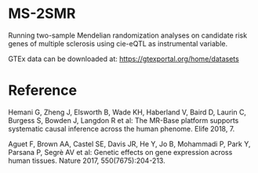 # MS-2SMR
Running two-sample Mendelian randomization analyses on candidate risk genes of multiple sclerosis using cie-eQTL as instrumental variable. 

GTEx data can be downloaded at: https://gtexportal.org/home/datasets
# Reference
Hemani G, Zheng J, Elsworth B, Wade KH, Haberland V, Baird D, Laurin C, Burgess S, Bowden J, Langdon R et al: The MR-Base platform supports systematic causal inference across the human phenome. Elife 2018, 7.

Aguet F, Brown AA, Castel SE, Davis JR, He Y, Jo B, Mohammadi P, Park Y, Parsana P, Segrè AV et al: Genetic effects on gene expression across human tissues. Nature 2017, 550(7675):204-213.
